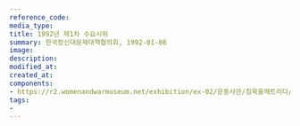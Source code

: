 ```yaml
---
reference_code:
media_type:
title: 1992년 제1차 수요시위
summary: 한국정신대문제대책협의회, 1992-01-08
image:
description:
modified_at:
created_at:
components:
- https://r2.womenandwarmuseum.net/exhibition/ex-02/운동사관/침묵을깨트리다/첫수요집회%20사본.jpg
tags:
-
---
```

